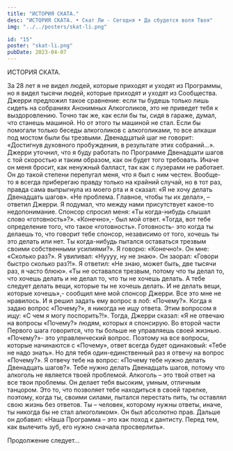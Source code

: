 ```yaml
---
title: "ИСТОРИЯ СКАТА."
desc: "ИСТОРИЯ СКАТА. • Скат Ли - Сегодня • Да сбудется воля Твоя"
img: "../../posters/skat-li.png"

id: "15"
poster: "skat-li.png"
pubDate: 2023-04-07
---
```




ИСТОРИЯ СКАТА.

За 28 лет я не видел людей, которые приходят и уходят из Программы, но я видел тысячи людей, которые приходят и уходят из Сообщества. Джерри предложил такое сравнение: если ты будешь только лишь сидеть на собраниях Анонимных Алкоголиков, это не приведет тебя к выздоровлению. Точно так же, как если бы ты, сидя в гараже, думал, что станешь машиной. Но от этого ты машиной не стал. Если бы помогали только беседы алкоголиков с алкоголиками, то все алкаши под мостом были бы трезвыми. Двенадцатый шаг не говорит: «Достигнув духовного пробуждения, в результате этих собраний…». Джерри уточнил, что я буду работать по Программе Двенадцати шагов с той скоростью и таким образом, как он будет того требовать. Иначе он меня бросит, как ненужный балласт, так как с лузерами не работает. Он до такой степени перепугал меня, что я был с ним честен. Вообще-то я всегда приберегаю правду только на крайний случай, но в тот раз, правда сама выпрыгнула из моего рта и я сказал: «Я не хочу делать Двенадцать шагов». «Не проблема. Главное, чтобы ты их делал», – ответил Джерри. Я подумал, что между нами присутствует какое-то недопонимание. Спонсор спросил меня: «Ты когда-нибудь слышал слово «готовность»?». «Конечно»,- был мой ответ. «Тогда, вот тебе определение того, что такое «готовность». Готовность- это когда ты делаешь то, что говорит тебе спонсор, независимо от того, хочешь ты это делать или нет. Ты когда-нибудь пытался оставаться трезвым своими собственными усилиями?». Я говорю: «Конечно!». Он мне: «Сколько раз?». Я увиливал: «Нуууу, ну не знаю». Он заорал: «Говори быстро сколько раз?!». Я ответил: «Не знаю, может быть, две тысячи раз, я часто блюю». «Ты не оставался трезвым, потому что ты делал то, что хочешь делать и не делал то, что ты не хочешь делать. А тебе следует делать вещи, которые ты не хочешь делать. И не делать вещи, которые хочешь»,- сообщил мне мой спонсор Джерри. Все это мне не нравилось. И я решил задать ему вопрос в лоб: «Почему?». Когда я задаю вопрос «Почему?», я никогда не ищу ответа. Этим вопросом я ищу: «С чем я могу поспорить?!». Тогда, Джерри сказал: «Я не отвечаю на вопросы «Почему?» людям, которых я спонсирую. Во второй части Первого шага говорится, что ты больше не управляешь своей жизнью. «Почему?»- это управленческий вопрос. Поэтому на все вопросы, которые начинаются с «Почему», ответ всегда будет одинаковый: «Тебе не надо знать». Но для тебя один-единственный раз я отвечу на вопрос «Почему?». Я отвечу тебе на вопрос: «Почему тебе нужно делать Двенадцать шагов?». Тебе нужно делать Двенадцать шагов, потому что алкоголь не является твоей проблемой. Алкоголь – это твой ответ на все твои проблемы. Он делает тебя высоким, умным, отличным танцором. Это то, что позволяет тебе находиться в своей тарелке, поэтому, когда ты, своими силами, пытался перестать пить, ты оставлял свою жизнь без ответов. Ты – человек, которому нужны ответы, иначе, ты никогда бы не стал алкоголиком». Он был абсолютно прав. Дальше он добавил: «Наша Программа – это как поход к дантисту. Перед тем, как вылечить зуб, его нужно сначала просверлить».

Продолжение следует…




